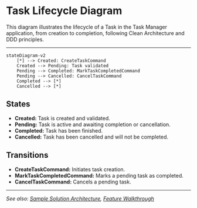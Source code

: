 # Task Lifecycle Diagram

This diagram illustrates the lifecycle of a Task in the Task Manager application, from creation to completion, following Clean Architecture and DDD principles.

---

```mermaid
stateDiagram-v2
    [*] --> Created: CreateTaskCommand
    Created --> Pending: Task validated
    Pending --> Completed: MarkTaskCompletedCommand
    Pending --> Cancelled: CancelTaskCommand
    Completed --> [*]
    Cancelled --> [*]
```

## States
- **Created:** Task is created and validated.
- **Pending:** Task is active and awaiting completion or cancellation.
- **Completed:** Task has been finished.
- **Cancelled:** Task has been cancelled and will not be completed.

## Transitions
- **CreateTaskCommand:** Initiates task creation.
- **MarkTaskCompletedCommand:** Marks a pending task as completed.
- **CancelTaskCommand:** Cancels a pending task.

---

*See also: [Sample Solution Architecture](../architecture.md), [Feature Walkthrough](../../guides/adding-a-new-task-feature.md)*
